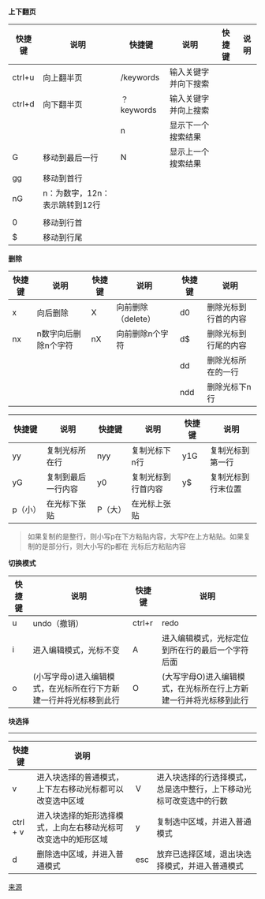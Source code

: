 **上下翻页**

| 快捷键 | 说明                           | 快捷键     | 说明                 | 快捷键 | 说明 |
| ------ | ------------------------------ | ---------- | -------------------- | ------ | ---- |
| ctrl+u | 向上翻半页                     | /keywords  | 输入关键字并向下搜索 |        |      |
| ctrl+d | 向下翻半页                     | ？keywords | 输入关键字并向上搜索 |        |      |
|        |                                | n          | 显示下一个搜索结果   |        |      |
| G      | 移动到最后一行                 | N          | 显示上一个搜索结果   |        |      |
| gg     | 移动到首行                     |            |                      |        |      |
| nG     | n：为数字，12n：表示跳转到12行 |            |                      |        |      |
|        |                                |            |                      |        |      |
| 0      | 移动到行首                     |            |                      |        |      |
| $      | 移动到行尾                     |            |                      |        |      |

**删除**

| 快捷键 | 说明                 | 快捷键 | 说明               | 快捷键 | 说明                 |
| ------ | -------------------- | ------ | ------------------ | ------ | -------------------- |
| x      | 向后删除             | X      | 向前删除（delete） | d0     | 删除光标到行首的内容 |
| nx     | n数字向后删除n个字符 | nX     | 向前删除n个字符    | d$     | 删除光标到行尾的内容 |
|        |                      |        |                    | dd     | 删除光标所在的一行   |
|        |                      |        |                    | ndd    | 删除光标下n行        |

| 快捷键  | 说明               | 快捷键  | 说明               | 快捷键 | 说明               |
| ------- | ------------------ | ------- | ------------------ | ------ | ------------------ |
| yy      | 复制光标所在行     | nyy     | 复制光标下n行      | y1G    | 复制光标到第一行   |
| yG      | 复制到最后一行内容 | y0      | 复制光标到行首内容 | y$     | 复制光标到行末位置 |
| p（小） | 在光标下张贴       | P（大） | 在光标上张贴       |        |                    |

> 如果复制的是整行，则小写p在下方粘贴内容，大写P在上方粘贴。如果复制的是部分行，则大小写的p都在 光标后方粘贴内容

**切换模式**

| 快捷键 | 说明                                                         | 快捷键 | 说明                                                         |
| ------ | ------------------------------------------------------------ | ------ | ------------------------------------------------------------ |
| u      | undo（撤销）                                                 | ctrl+r | redo                                                         |
| i      | 进入编辑模式，光标不变                                       | A      | 进入编辑模式，光标定位到所在行的最后一个字符后面             |
| o      | (小写字母o)进入编辑模式，在光标所在行下方新建一行并将光标移到此行 | O      | (大写字母O)进入编辑模式，在光标所在行上方新建一行并将光标移到此行 |

**块选择**

****

| 快捷键   | 说明                                                         |      |                                                              |
| -------- | ------------------------------------------------------------ | ---- | ------------------------------------------------------------ |
| v        | 进入块选择的普通模式，上下左右移动光标都可以改变选中区域     | V    | 进入块选择的行选择模式，总是选中整行，上下移动光标可改变选中的行数 |
| ctrl + v | 进入块选择的矩形选择模式，上向左右移动光标可改变选中的矩形区域 | y    | 复制选中区域，并进入普通模式                                 |
| d        | 删除选中区域，并进入普通模式                                 | esc  | 放弃已选择区域，退出块选择模式，并进入普通模式               |

[来源](<https://blog.csdn.net/daguanjia11/article/details/79774144?tdsourcetag=s_pctim_aiomsg>)